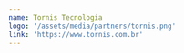 ```yaml
---
name: Tornis Tecnologia
logo: '/assets/media/partners/tornis.png'
link: 'https://www.tornis.com.br'
---
```


